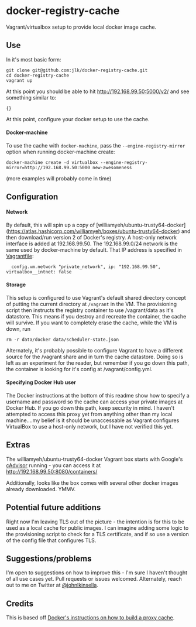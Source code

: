 # docker-registry-cache
Vagrant/virtualbox setup to provide local docker image cache.

## Use
In it's most basic form:

```
git clone git@github.com:jlk/docker-registry-cache.git
cd docker-registry-cache
vagrant up
```

At this point you should be able to hit http://192.168.99.50:5000/v2/ and see something similar to:
```
{}
```
At this point, configure your docker setup to use the cache.

#### Docker-machine
To use the cache with `docker-machine`, pass the `--engine-registry-mirror` option when running docker-machine create:
```
docker-machine create -d virtualbox --engine-registry-mirror=http://192.168.99.50:5000 new-awesomeness
```

(more examples will probably come in time)

## Configuration
#### Network
By default, this will spin up a copy of [williamyeh/ubuntu-trusty64-docker] (https://atlas.hashicorp.com/williamyeh/boxes/ubuntu-trusty64-docker)
and then download/run version 2 of Docker's registry. A host-only network interface is added at 192.168.99.50.
The 192.168.99.0/24 network is the same used by docker-machine by default. That IP address is specified in [Vagrantfile](https://github.com/jlk/docker-registry-cache/blob/master/Vagrantfile):
```
  config.vm.network "private_network", ip: "192.168.99.50", virtualbox__intnet: false
```

#### Storage
This setup is configured to use Vagrant's default shared directory concept of putting the current directory at `/vagrant`
in the VM. The provisioning script then instructs the registry container to use /vagrant/data as it's datastore. This means if you destroy and recreate the container, the cache will survive. If you want to completely erase the cache, while the VM is down, run

```
rm -r data/docker data/scheduler-state.json
```

Alternately, it's probably possible to configure Vagrant to have a different source for the /vagrant share and in turn the 
cache datastore. Doing so is left as an experiment for the reader, but remember if you go down this path, the container is 
looking for it's config at /vagrant/config.yml.

#### Specifying Docker Hub user
The Docker instructions at the bottom of this readme show how to specify a username and password so the cache can access your 
private images at Docker Hub. If you go down this path, keep security in mind. I haven't attempted to access this proxy yet 
from anything other than my local machine....my belief is it should be unaccessable as Vagrant configures VirtualBox to use 
a host-only network, but I have not verified this yet.

## Extras
The williamyeh/ubuntu-trusty64-docker Vagrant box starts with Google's [cAdvisor](https://github.com/google/cadvisor)
running - you can access it at http://192.168.99.50:8080/containers/

Additionally, looks like the box comes with several other docker images already downloaded. YMMV.

## Potential future additions
Right now I'm leaving TLS out of the picture - the intention is for this to be used as a local cache for public images.
I can imagine adding some logic to the provisioning script to check for a TLS certificate, and if so use a version of 
the config file that configures TLS. 

## Suggestions/problems
I'm open to suggestions on how to improve this - I'm sure I haven't thought of all use cases yet. Pull requests or issues welcomed.
Alternately, reach out to me on Twitter at [@johnlkinsella](https://twitter.com/johnlkinsella).

## Credits
This is based off [Docker's instructions on how to build a proxy cache](https://blog.docker.com/2015/10/registry-proxy-cache-docker-open-source/).
